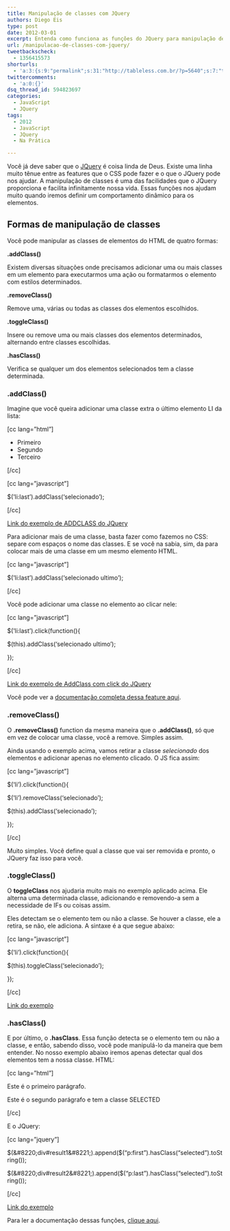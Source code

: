 ```yaml
---
title: Manipulação de classes com JQuery
authors: Diego Eis
type: post
date: 2012-03-01
excerpt: Entenda como funciona as funções do JQuery para manipulação de classes nos elementos do HTML.
url: /manipulacao-de-classes-com-jquery/
tweetbackscheck:
  - 1356415573
shorturls:
  - 'a:3:{s:9:"permalink";s:31:"http://tableless.com.br/?p=5640";s:7:"tinyurl";s:26:"http://tinyurl.com/7b43okt";s:4:"isgd";s:19:"http://is.gd/nYdeqJ";}'
twittercomments:
  - 'a:0:{}'
dsq_thread_id: 594823697
categories:
  - JavaScript
  - JQuery
tags:
  - 2012
  - JavaScript
  - JQuery
  - Na Prática

---
```

Você já deve saber que o [JQuery][1] é coisa linda de Deus. Existe uma linha muito tênue entre as features que o CSS pode fazer e o que o JQuery pode nos ajudar. A manipulação de classes é uma das facilidades que o JQuery proporciona e facilita infinitamente nossa vida. Essas funções nos ajudam muito quando iremos definir um comportamento dinâmico para os elementos.

## Formas de manipulação de classes

Você pode manipular as classes de elementos do HTML de quatro formas:

**.addClass()**
  
Existem diversas situações onde precisamos adicionar uma ou mais classes em um elemento para executarmos uma ação ou formatarmos o elemento com estilos determinados.

**.removeClass()**
  
Remove uma, várias ou todas as classes dos elementos escolhidos.

**.toggleClass()**
  
Insere ou remove uma ou mais classes dos elementos determinados, alternando entre classes escolhidas.

**.hasClass()**
  
Verifica se qualquer um dos elementos selecionados tem a classe determinada.

### .addClass()

Imagine que você queira adicionar uma classe extra o último elemento LI da lista:

[cc lang=&#8221;html&#8221;]

  * Primeiro
  * Segundo
  * Terceiro

[/cc]

[cc lang=&#8221;javascript&#8221;]
  
$(&#8216;li:last&#8217;).addClass(&#8216;selecionado&#8217;);
  
[/cc]


  
[Link do exemplo de ADDCLASS do JQuery][2]

Para adicionar mais de uma classe, basta fazer como fazemos no CSS: separe com espaços o nome das classes. E se você na sabia, sim, da para colocar mais de uma classe em um mesmo elemento HTML.

[cc lang=&#8221;javascript&#8221;]
  
$(&#8216;li:last&#8217;).addClass(&#8216;selecionado ultimo&#8217;);
  
[/cc]

Você pode adicionar uma classe no elemento ao clicar nele:

[cc lang=&#8221;javascript&#8221;]
  
$(&#8216;li:last&#8217;).click(function(){
      
$(this).addClass(&#8216;selecionado ultimo&#8217;);
  
});
  
[/cc]


  
[Link do exemplo de AddClass com click do JQuery][3]

Você pode ver a [documentação completa dessa feature aqui][4].

### .removeClass()

O **.removeClass()** function da mesma maneira que o **.addClass()**, só que em vez de colocar uma classe, você a remove. Simples assim.

Ainda usando o exemplo acima, vamos retirar a classe _selecionado_ dos elementos e adicionar apenas no elemento clicado. O JS fica assim:

[cc lang=&#8221;javascript&#8221;]
  
$(&#8216;li&#8217;).click(function(){
      
$(&#8216;li&#8217;).removeClass(&#8216;selecionado&#8217;);
      
$(this).addClass(&#8216;selecionado&#8217;);
  
});
  
[/cc]



Muito simples. Você define qual a classe que vai ser removida e pronto, o JQuery faz isso para você.

### .toggleClass()

O **toggleClass** nos ajudaria muito mais no exemplo aplicado acima. Ele alterna uma determinada classe, adicionando e removendo-a sem a necessidade de IFs ou coisas assim.
  
Eles detectam se o elemento tem ou não a classe. Se houver a classe, ele a retira, se não, ele adiciona. A sintaxe é a que segue abaixo:

[cc lang=&#8221;javascript&#8221;]
  
$(&#8216;li&#8217;).click(function(){
      
$(this).toggleClass(&#8216;selecionado&#8217;);
  
});
  
[/cc]


  
[Link do exemplo][5]

### .hasClass()

E por último, o **.hasClass**. Essa função detecta se o elemento tem ou não a classe, e então, sabendo disso, você pode manipulá-lo da maneira que bem entender. No nosso exemplo abaixo iremos apenas detectar qual dos elementos tem a nossa classe. HTML:

[cc lang=&#8221;html&#8221;]

Este é o primeiro parágrafo.

<p class="selected">
  Este é o segundo parágrafo e tem a classe SELECTED
</p>

[/cc]

E o JQuery:

[cc lang=&#8221;jquery&#8221;]
  
$(&#8220;div#result1&#8221;).append($(&#8220;p:first&#8221;).hasClass(&#8220;selected&#8221;).toString());
  
$(&#8220;div#result2&#8221;).append($(&#8220;p:last&#8221;).hasClass(&#8220;selected&#8221;).toString());
  
[/cc]


  
[Link do exemplo][6]

Para ler a documentação dessas funções, [clique aqui][7].

 [1]: http://jquery.com
 [2]: http://jsfiddle.net/tableless/35DJy/
 [3]: http://jsfiddle.net/tableless/JakZ8/
 [4]: http://api.jquery.com/addClass/
 [5]: http://jsfiddle.net/tableless/s76Xc/2/
 [6]: http://jsfiddle.net/tableless/FcTm7/10/
 [7]: http://api.jquery.com/category/manipulation/class-attribute/
